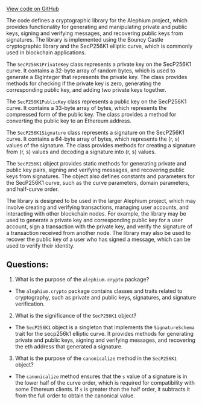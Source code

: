 [View code on GitHub](https://github.com/alephium/alephium/crypto/src/main/scala/org/alephium/crypto/SecP256K1.scala)

The code defines a cryptographic library for the Alephium project, which provides functionality for generating and manipulating private and public keys, signing and verifying messages, and recovering public keys from signatures. The library is implemented using the Bouncy Castle cryptographic library and the SecP256K1 elliptic curve, which is commonly used in blockchain applications.

The `SecP256K1PrivateKey` class represents a private key on the SecP256K1 curve. It contains a 32-byte array of random bytes, which is used to generate a BigInteger that represents the private key. The class provides methods for checking if the private key is zero, generating the corresponding public key, and adding two private keys together.

The `SecP256K1PublicKey` class represents a public key on the SecP256K1 curve. It contains a 33-byte array of bytes, which represents the compressed form of the public key. The class provides a method for converting the public key to an Ethereum address.

The `SecP256K1Signature` class represents a signature on the SecP256K1 curve. It contains a 64-byte array of bytes, which represents the (r, s) values of the signature. The class provides methods for creating a signature from (r, s) values and decoding a signature into (r, s) values.

The `SecP256K1` object provides static methods for generating private and public key pairs, signing and verifying messages, and recovering public keys from signatures. The object also defines constants and parameters for the SecP256K1 curve, such as the curve parameters, domain parameters, and half-curve order.

The library is designed to be used in the larger Alephium project, which may involve creating and verifying transactions, managing user accounts, and interacting with other blockchain nodes. For example, the library may be used to generate a private key and corresponding public key for a user account, sign a transaction with the private key, and verify the signature of a transaction received from another node. The library may also be used to recover the public key of a user who has signed a message, which can be used to verify their identity.
## Questions: 
 1. What is the purpose of the `alephium.crypto` package?
- The `alephium.crypto` package contains classes and traits related to cryptography, such as private and public keys, signatures, and signature verification.

2. What is the significance of the `SecP256K1` object?
- The `SecP256K1` object is a singleton that implements the `SignatureSchema` trait for the secp256k1 elliptic curve. It provides methods for generating private and public keys, signing and verifying messages, and recovering the eth address that generated a signature.

3. What is the purpose of the `canonicalize` method in the `SecP256K1` object?
- The `canonicalize` method ensures that the `s` value of a signature is in the lower half of the curve order, which is required for compatibility with some Ethereum clients. If `s` is greater than the half order, it subtracts it from the full order to obtain the canonical value.